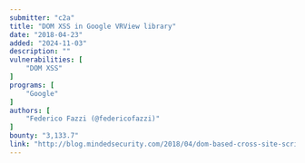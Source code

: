 ```yaml
---
submitter: "c2a"
title: "DOM XSS in Google VRView library"
date: "2018-04-23"
added: "2024-11-03"
description: ""
vulnerabilities: [
    "DOM XSS"
]
programs: [
    "Google"
]
authors: [
    "Federico Fazzi (@federicofazzi)"
]
bounty: "3,133.7"
link: "http://blog.mindedsecurity.com/2018/04/dom-based-cross-site-scripting-in.html"
---
```




